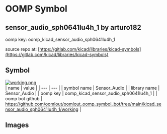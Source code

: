 # OOMP Symbol  
## sensor_audio_sph0641lu4h_1  by arturo182  
  
oomp key: oomp_kicad_sensor_audio_sph0641lu4h_1  
  
source repo at: [https://gitlab.com/kicad/libraries/kicad-symbols](https://gitlab.com/kicad/libraries/kicad-symbols)  
## Symbol  
  
[![working.png](working_600.png)](working.png)  
| name | value | 
| --- | --- | 
| symbol name | Sensor_Audio | 
| library name | Sensor_Audio | 
| oomp key | oomp_kicad_sensor_audio_sph0641lu4h_1 | 
| oomp bot github | https://github.com/oomlout/oomlout_oomp_symbol_bot/tree/main/kicad_sensor_audio_sph0641lu4h_1/working | 
## Images  
